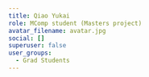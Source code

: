 ```yaml
---
title: Qiao Yukai
role: MComp student (Masters project)
avatar_filename: avatar.jpg
social: []
superuser: false
user_groups:
  - Grad Students
---
```

